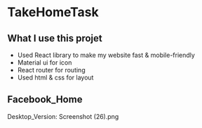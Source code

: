 # TakeHomeTask

## What I use this projet

- Used React library to make my website fast & mobile-friendly
- Material ui for icon
- React router for routing
- Used html & css for layout

## Facebook_Home

Desktop_Version:
Screenshot (26).png





